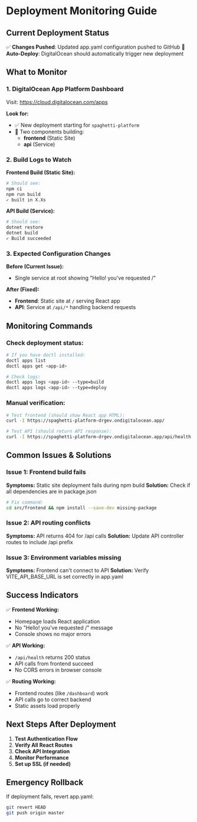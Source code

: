 # Deployment Monitoring Guide

## Current Deployment Status

✅ **Changes Pushed**: Updated app.yaml configuration pushed to GitHub
🔄 **Auto-Deploy**: DigitalOcean should automatically trigger new deployment

## What to Monitor

### 1. DigitalOcean App Platform Dashboard
Visit: https://cloud.digitalocean.com/apps

**Look for:**
- ✅ New deployment starting for `spaghetti-platform`
- 🔄 Two components building:
  - **frontend** (Static Site)
  - **api** (Service)

### 2. Build Logs to Watch

**Frontend Build (Static Site):**
```bash
# Should see:
npm ci
npm run build
✓ built in X.Xs
```

**API Build (Service):**
```bash
# Should see:
dotnet restore
dotnet build
✓ Build succeeded
```

### 3. Expected Configuration Changes

**Before (Current Issue):**
- Single service at root showing "Hello! you've requested /"

**After (Fixed):**
- **Frontend**: Static site at `/` serving React app
- **API**: Service at `/api/*` handling backend requests

## Monitoring Commands

### Check deployment status:
```bash
# If you have doctl installed:
doctl apps list
doctl apps get <app-id>

# Check logs:
doctl apps logs <app-id> --type=build
doctl apps logs <app-id> --type=deploy
```

### Manual verification:
```bash
# Test frontend (should show React app HTML):
curl -I https://spaghetti-platform-drgev.ondigitalocean.app/

# Test API (should return API response):
curl -I https://spaghetti-platform-drgev.ondigitalocean.app/api/health
```

## Common Issues & Solutions

### Issue 1: Frontend build fails
**Symptoms:** Static site deployment fails during npm build
**Solution:** Check if all dependencies are in package.json
```bash
# Fix command:
cd src/frontend && npm install --save-dev missing-package
```

### Issue 2: API routing conflicts
**Symptoms:** API returns 404 for /api calls
**Solution:** Update API controller routes to include /api prefix

### Issue 3: Environment variables missing
**Symptoms:** Frontend can't connect to API
**Solution:** Verify VITE_API_BASE_URL is set correctly in app.yaml

## Success Indicators

✅ **Frontend Working:**
- Homepage loads React application
- No "Hello! you've requested /" message
- Console shows no major errors

✅ **API Working:**
- `/api/health` returns 200 status
- API calls from frontend succeed
- No CORS errors in browser console

✅ **Routing Working:**
- Frontend routes (like `/dashboard`) work
- API calls go to correct backend
- Static assets load properly

## Next Steps After Deployment

1. **Test Authentication Flow**
2. **Verify All React Routes**
3. **Check API Integration**
4. **Monitor Performance**
5. **Set up SSL (if needed)**

## Emergency Rollback

If deployment fails, revert app.yaml:
```bash
git revert HEAD
git push origin master
```